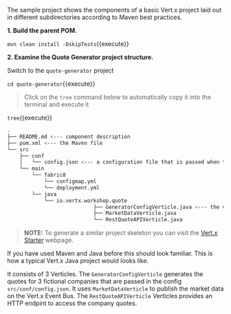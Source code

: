 The sample project shows the components of a basic Vert.x project laid out in different
subdirectories according to Maven best practices.

**1. Build the parent POM.**

``mvn clean install -DskipTests``{{execute}}

**2. Examine the Quote Generator project structure.**

Switch to the ``quote-generator`` project

``cd quote-generator``{{execute}}

> Click on the `tree` command below to automatically copy it into the terminal and execute it

``tree``{{execute}}

```sh
.
├── README.md <--- component description
├── pom.xml <--- the Maven file
└── src
    ├── conf
    │   └── config.json <--- a configuration file that is passed when the application starts
    └── main
        └── fabric8
            └── configmap.yml
            └── deployment.yml
        └── java
            └── io.vertx.workshop.quote
                            ├── GeneratorConfigVerticle.java <--- the verticles
                            ├── MarketDataVerticle.java
                            └── RestQuoteAPIVerticle.java

```

>**NOTE:** To generate a similar project skeleton you can visit the [Vert.x Starter](http://start.vertx.io/) webpage.

If you have used Maven and Java before this should look familiar. This is how a typical Vert.x Java project would looks like.

It consists of 3 Verticles. The `GeneratorConfigVerticle` generates the quotes for 3 fictional companies that are passed in the config `src/conf/config.json`. It uses `MarketDataVerticle` to publish the market data on the Vert.x Event Bus. The `RestQuoteAPIVerticle` Verticles provides an HTTP endpint to access the company quotes.
